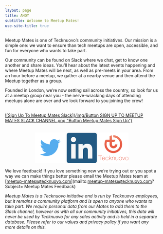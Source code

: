 ```yaml
---
layout: page
title: AHOY
subtitle: Welcome to Meetup Mates!
use-site-title: true
---
```


Meetup Mates is one of Tecknuovo’s community initiatives. Our mission is a simple one: we want to ensure than tech meetups are open, accessible, and fun for everyone who wants to take part. 

Our community can be found on Slack where we chat, get to know one another and share ideas. You’ll hear about the latest events happening and where Meetup Mates will be next, as well as pre-meets in your area. From an hour before a meetup, we gather at a nearby venue and then attend the Meetup together as a group. 

Founded in London, we’re now setting sail across the country, so look for us at a meetup group near you - the nerve-wracking days of attending meetups alone are over and we look forward to you joining the crew!
<br/><br/>

[![Sign Up To Meetup Mates Slack](/img/Button SIGN UP TO MEETUP MATES SLACK CHANNEL.png "Button Meetup Mates Sign Up")](https://meetup-mates.com/register/)
<br/><br/>

<p align="center">
  <a href="https://www.twitter.com/Meetup_Mates/"> <img src="https://raw.githubusercontent.com/meetup-mates/meetup-mates.github.io/master/img/Twitter_logo.png" width="100" height="100" alt="Twitter" title="Follow us on Twitter!"></a> 
<a href="https://www.linkedin.com/showcase/meetupmates/"> <img src="https://raw.githubusercontent.com/meetup-mates/meetup-mates.github.io/master/img/LinkedIn_logo.png" width="100" height="100" alt="LinkedIn" title="Follow us on LinkedIn!"></a>
  <a href="https://tecknuovo.com/"> <img src="https://raw.githubusercontent.com/meetup-mates/meetup-mates.github.io/master/img/Tecknuovo_logo.png" width="100" height="100" alt="Tecknuovo" title="Check out the Tecknuovo site!"></a>
</p>

We love feedback! If you love something new we’re trying out or you spot a way we can make things better please email the Meetup Mates team at [meetup-mates@tecknuovo.com](mailto:meetup-mates@tecknuovo.com?Subject= Meetup Mates Feedback)

_Meetup Mates is a Tecknuovo initiative and is run by Tecknuovo employees, but it remains a community platform and is open to anyone who wants to take part. We require personal data from our Mates to add them to the Slack channel, however as with all our community initiatives, this data will never be used by Tecknuovo for any sales activity and is held in a separate database. Please refer to our values and privacy policy if you want any more details on this._


